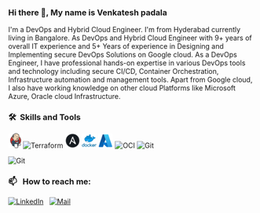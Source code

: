 ### Hi there 👋, My name is Venkatesh padala
I'm a DevOps and Hybrid Cloud Engineer. I'm from Hyderabad currently living in Bangalore. As DevOps and Hybrid Cloud Engineer with 9+ years of overall IT experience and 5+ Years of experience in Designing and Implementing secure DevOps Solutions on Google cloud. As a DevOps Engineer, I have professional hands-on expertise in various DevOps tools and technology including secure CI/CD, Container Orchestration, Infrastructure automation and management tools. Apart from Google cloud, I also have working knowledge on other cloud Platforms like Microsoft Azure, Oracle cloud Infrastructure.

### 🛠 &nbsp;Skills and Tools

<img src='https://raw.githubusercontent.com/github/explore/4546263bd5739353083c33dada43f8f31e7d1fd6/topics/jenkins/jenkins.png' alt='Jenkins' height='30'><img src='https://i.pinimg.com/originals/28/ec/74/28ec7440a57536eebad2931517aa1cce.png' alt='Terraform' height='30'>
<img src='https://raw.githubusercontent.com/github/explore/80688e429a7d4ef2fca1e82350fe8e3517d3494d/topics/ansible/ansible.png' alt='ansible' height='30'>
<img src='https://raw.githubusercontent.com/github/explore/80688e429a7d4ef2fca1e82350fe8e3517d3494d/topics/docker/docker.png' alt='docker' height='30'>
<img src='https://raw.githubusercontent.com/github/explore/80688e429a7d4ef2fca1e82350fe8e3517d3494d/topics/azure/azure.png' alt='azure' height='30'>
<img src='https://lieno.com.br/site/wp-content/uploads/2020/04/oracle-cloud-logo.png' alt='OCI' height='30'>
<img src='https://img.shields.io/badge/-Github-lightgrey?style=flat&logo=github' alt='Git' height='30'>


![Git](https://img.shields.io/badge/-Github-lightgrey?style=flat&logo=github)&nbsp;





### 📫 &nbsp; How to reach me:

<a href="https://www.linkedin.com/in/venkateshpadala/"><img alt="LinkedIn" src="https://img.shields.io/badge/linkedin%20-%230077B5.svg?&style=flat&logo=linkedin&logoColor=white"/></a> &nbsp;
<a href="mailto:vpadala@outlook.com"><img alt="Mail" src="https://img.shields.io/badge/Outlook-Mail-blue" /></a> &nbsp;
